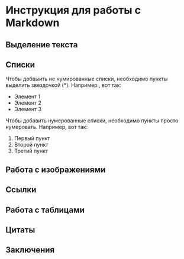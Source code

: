 # Инструкция для работы с Markdown

## Выделение текста

## Списки

Чтобы добвыить не нумированные списки, необходимо пункты выделить звездочкой (*). Например , вот так: 
* Элемент 1
* Элемент 2
* Элемент 3

Чтобы добавить нумерованные списки, необходимо пункты просто нумеровать.
Например, вот так: 
1. Первый пункт 
2. Второй пункт 
3. Третий пункт 



## Работа с изображениями 

## Ссылки 

## Работа с таблицами 

## Цитаты

## Заключения 